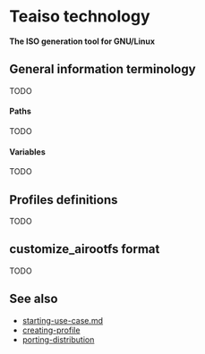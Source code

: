 Teaiso technology
==================

**The ISO generation tool for GNU/Linux**

##  General information terminology

TODO

#### Paths

TODO

#### Variables

TODO

## Profiles definitions

TODO

## customize_airootfs format

TODO

## See also

* [starting-use-case.md](starting-use-case.md)
* [creating-profile](creating-profile.rst)
* [porting-distribution](porting-distribution.rst)
